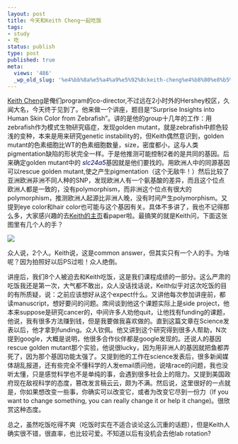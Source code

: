 ```yaml
---
layout: post
title: 今天和Keith Cheng一起吃饭
tags:
- study
- 吃
status: publish
type: post
published: true
meta:
  views: '486'
  _wp_old_slug: '%e4%bb%8a%e5%a4%a9%e5%92%8ckeith-cheng%e4%b8%80%e8%b5%b7%e5%90%83%e9%a5%ad'
---
```

<a href="http://www.hmc.psu.edu/pathology/residency/experimental/cheng.htm" target="_blank">Keith Cheng</a>是俺们program的co-director,不过远在2小时外的Hershey校区，久闻大名，今天终于见到了。他来做一个讲座，题目是“Surprise Insights into Human Skin Color from Zebrafish”。讲的是他的group十几年的工作：用zebrafish作为模式生物研究癌症，发现golden mutant，就是zebrafish中颜色较浅的变种，本来是用来研究genetic instability的，但Keith偶然意识到，golden mutant的色素细胞比WT的色素细胞数量，size，密度都小，这与人类pigmentation缺陷的形状完全一样。于是他推测可能控制2者的是共同的基因。后来确定golden mutant中的<span style="color:#000066;"><em> slc24a5</em></span>基因就是他们要找的。用欧洲人中的同源基因可以rescue golden mutant,使之产生pigmentation（这个无敌牛！）然后比较了亚洲欧洲非洲不同人种的SNP，发现欧洲人有一个氨基酸的差异，而且这个位点欧洲人都是一致的，没有polymorphism，而非洲这个位点有很大的polymorphism，推测欧洲人起源比非洲人晚，没有时间产生polymorphism。又提到eye color和hair color也可能与这个基因有关。具体不多讲了，我也不记得那么多，大家感兴趣的去<a href="http://www.hmc.psu.edu/pathology/residency/experimental/cheng.htm" target="_blank">Keith的主页</a>看paper啦。最搞笑的就是Keith问，下面这张图里有几个人的手？

![](http://www.hmc.psu.edu/pathology/images/Science16Dec2005cover.jpg)

众人说，2个人。Keith说，这是common answer，但其实只有一个人的手。为啥呢？因为拍照好以后PS过啦！众人绝倒。

讲座后，我们8个人被迫去和Keith吃饭，这是我们课程成绩的一部分。这么严肃的吃饭我还是第一次，大气都不敢出，众人没话找话说，Keith似乎对这次吃饭的目的有所质疑，说：之前应该想好从这个expect什么。又讲他每次参加讲座前，都读manuscript，想好要问的问题。席间谈到他这个课题实际上是side project，他本来suppose是研究cancer的，中间许多人劝他quit，让他找有funding的课题，他说，我有很多方法赚到钱，但是我要做我喜欢做的。直到这篇文章在Science发表以后，他才拿到funding。众人钦佩。他又讲到这个研究得到很多人帮助，N次提到google，大概是说明，他很多合作伙伴都是google发现的。还说人的基因rescue golden mutant那个实验，他说很lucky，因为用非洲人的基因就把鱼都弄死了，因为那个基因功能太强了。又提到他的工作在science发表后，很多新闻媒体胡乱报道，还有些完全不懂科学的人发email质问他，说啥race的问题，我也没听太懂，只是感觉科学也不是单纯的事，会遇到很多社会上的阻力。又提到美国政府现在敌视科学的态度，篡改发言稿云云，颇为不满。然后说，这里很好的一点就是，你如果想改变一些事，你确实可以改变它，或者为改变它尽到一份力（If you want to change something, you can really change it or help it change)。很欣赏这种态度。

总之，虽然吃饭吃得不爽（吃饭时实在不适合谈论这么沉重的话题），但是Keith人确实很不错，很直率，也比较可爱。不知道以后有没机会去他lab rotation?

